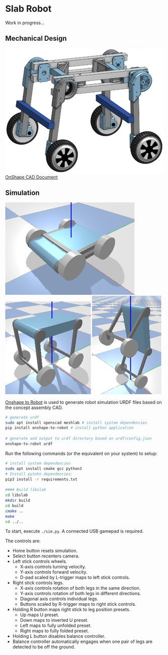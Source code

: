 # Slab Robot
Work in progress...

## Mechanical Design
![Prototype](images/prototype.png)
[OnShape CAD Document](https://cad.onshape.com/documents/01b7bf47ac0296002ad3efc0/w/656ec7f127d0c64f6943908d/e/5454fd1cd4994d1435836e10)


## Simulation
![Prototype](images/compact.png)
![Prototype](images/ground.png)
![Prototype](images/balance.png)

[Onshape to Robot](https://onshape-to-robot.readthedocs.io/) is used to generate robot simulation URDF files based on the concept assembly CAD.

```bash
# generate urdf
sudo apt install openscad meshlab # install system dependencies
pip install onshape-to-robot # install python application

# generate and output to urdf directory based on urdf/config.json
onshape-to-robot urdf 
```

Run the following commands (or the equivalent on your system) to setup:

```bash
# install system dependencies
sudo apt install cmake gcc python3
# Install pytohn dependencies:
pip3 install -r requirements.txt

#### Build libslab
cd libslab
mkdir build
cd build
cmake ..
make
cd ../..
```

To start, execute `./sim.py`. A connected USB gamepad is required.

The controls are:

- Home button resets simulation.
- Select button recenters camera.
- Left stick controls wheels.
  - X-axis controls turning velocity.
  - Y-axis controls forward velocity.
  - D-pad scaled by L-trigger maps to left stick controls.
- Right stick controls legs.
  - X-axis controls rotation of both legs in the same direction.
  - Y-axis controls rotation of both legs in different directions.
  - Diagonal axis controls individual legs.
  - Buttons scaled by R-trigger maps to right stick controls.
- Holding R button maps right stick to leg position presets.
  - Up maps U preset.
  - Down maps to inverted U preset.
  - Left maps to fully unfolded preset.
  - Right maps to fully folded preset.
- Holding L button disables balance controller.
- Balance controller automatically engages when one pair of legs are detected to be off the ground.



